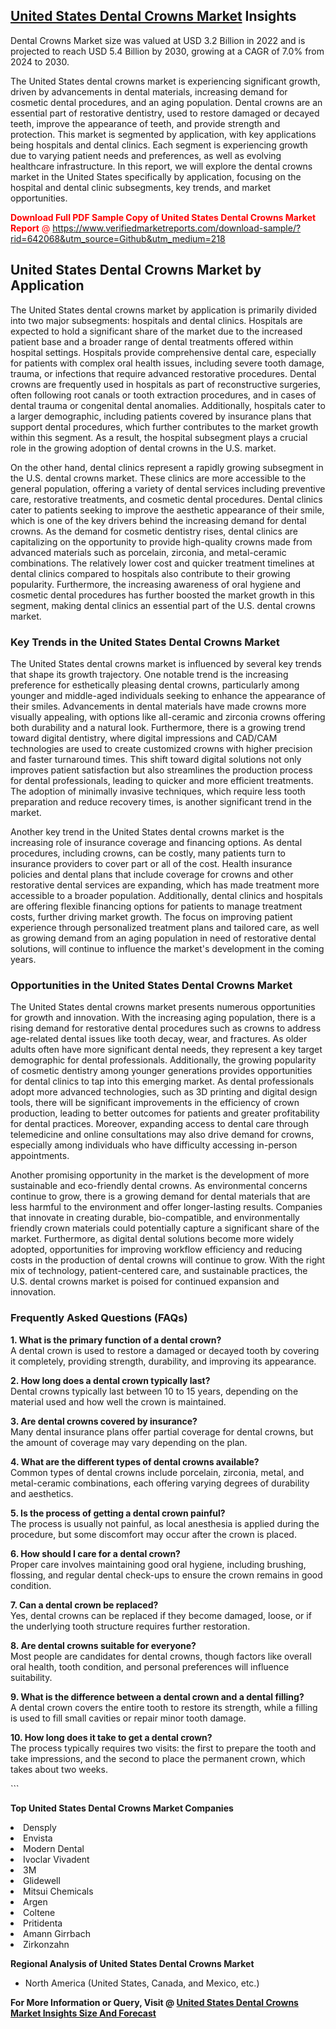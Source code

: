 <h2><a href="https://www.verifiedmarketreports.com/download-sample/?rid=642068&amp;utm_source=Github&amp;utm_medium=218" target="_blank">United States Dental Crowns Market</a> Insights</h2><p>Dental Crowns Market size was valued at USD 3.2 Billion in 2022 and is projected to reach USD 5.4 Billion by 2030, growing at a CAGR of 7.0% from 2024 to 2030.</p><p> <p>The United States dental crowns market is experiencing significant growth, driven by advancements in dental materials, increasing demand for cosmetic dental procedures, and an aging population. Dental crowns are an essential part of restorative dentistry, used to restore damaged or decayed teeth, improve the appearance of teeth, and provide strength and protection. This market is segmented by application, with key applications being hospitals and dental clinics. Each segment is experiencing growth due to varying patient needs and preferences, as well as evolving healthcare infrastructure. In this report, we will explore the dental crowns market in the United States specifically by application, focusing on the hospital and dental clinic subsegments, key trends, and market opportunities. <p><span class=""><span style="color: #ff0000;"><strong>Download Full PDF Sample Copy of United States Dental Crowns Market Report</strong> @ </span><a href="https://www.verifiedmarketreports.com/download-sample/?rid=642068&amp;utm_source=Github&amp;utm_medium=218" target="_blank">https://www.verifiedmarketreports.com/download-sample/?rid=642068&amp;utm_source=Github&amp;utm_medium=218</a></span></p></p> <h2>United States Dental Crowns Market by Application</h2> <p>The United States dental crowns market by application is primarily divided into two major subsegments: hospitals and dental clinics. Hospitals are expected to hold a significant share of the market due to the increased patient base and a broader range of dental treatments offered within hospital settings. Hospitals provide comprehensive dental care, especially for patients with complex oral health issues, including severe tooth damage, trauma, or infections that require advanced restorative procedures. Dental crowns are frequently used in hospitals as part of reconstructive surgeries, often following root canals or tooth extraction procedures, and in cases of dental trauma or congenital dental anomalies. Additionally, hospitals cater to a larger demographic, including patients covered by insurance plans that support dental procedures, which further contributes to the market growth within this segment. As a result, the hospital subsegment plays a crucial role in the growing adoption of dental crowns in the U.S. market.</p> <p>On the other hand, dental clinics represent a rapidly growing subsegment in the U.S. dental crowns market. These clinics are more accessible to the general population, offering a variety of dental services including preventive care, restorative treatments, and cosmetic dental procedures. Dental clinics cater to patients seeking to improve the aesthetic appearance of their smile, which is one of the key drivers behind the increasing demand for dental crowns. As the demand for cosmetic dentistry rises, dental clinics are capitalizing on the opportunity to provide high-quality crowns made from advanced materials such as porcelain, zirconia, and metal-ceramic combinations. The relatively lower cost and quicker treatment timelines at dental clinics compared to hospitals also contribute to their growing popularity. Furthermore, the increasing awareness of oral hygiene and cosmetic dental procedures has further boosted the market growth in this segment, making dental clinics an essential part of the U.S. dental crowns market.</p> <h3>Key Trends in the United States Dental Crowns Market</h3> <p>The United States dental crowns market is influenced by several key trends that shape its growth trajectory. One notable trend is the increasing preference for esthetically pleasing dental crowns, particularly among younger and middle-aged individuals seeking to enhance the appearance of their smiles. Advancements in dental materials have made crowns more visually appealing, with options like all-ceramic and zirconia crowns offering both durability and a natural look. Furthermore, there is a growing trend toward digital dentistry, where digital impressions and CAD/CAM technologies are used to create customized crowns with higher precision and faster turnaround times. This shift toward digital solutions not only improves patient satisfaction but also streamlines the production process for dental professionals, leading to quicker and more efficient treatments. The adoption of minimally invasive techniques, which require less tooth preparation and reduce recovery times, is another significant trend in the market.</p> <p>Another key trend in the United States dental crowns market is the increasing role of insurance coverage and financing options. As dental procedures, including crowns, can be costly, many patients turn to insurance providers to cover part or all of the cost. Health insurance policies and dental plans that include coverage for crowns and other restorative dental services are expanding, which has made treatment more accessible to a broader population. Additionally, dental clinics and hospitals are offering flexible financing options for patients to manage treatment costs, further driving market growth. The focus on improving patient experience through personalized treatment plans and tailored care, as well as growing demand from an aging population in need of restorative dental solutions, will continue to influence the market's development in the coming years.</p> <h3>Opportunities in the United States Dental Crowns Market</h3> <p>The United States dental crowns market presents numerous opportunities for growth and innovation. With the increasing aging population, there is a rising demand for restorative dental procedures such as crowns to address age-related dental issues like tooth decay, wear, and fractures. As older adults often have more significant dental needs, they represent a key target demographic for dental professionals. Additionally, the growing popularity of cosmetic dentistry among younger generations provides opportunities for dental clinics to tap into this emerging market. As dental professionals adopt more advanced technologies, such as 3D printing and digital design tools, there will be significant improvements in the efficiency of crown production, leading to better outcomes for patients and greater profitability for dental practices. Moreover, expanding access to dental care through telemedicine and online consultations may also drive demand for crowns, especially among individuals who have difficulty accessing in-person appointments.</p> <p>Another promising opportunity in the market is the development of more sustainable and eco-friendly dental crowns. As environmental concerns continue to grow, there is a growing demand for dental materials that are less harmful to the environment and offer longer-lasting results. Companies that innovate in creating durable, bio-compatible, and environmentally friendly crown materials could potentially capture a significant share of the market. Furthermore, as digital dental solutions become more widely adopted, opportunities for improving workflow efficiency and reducing costs in the production of dental crowns will continue to grow. With the right mix of technology, patient-centered care, and sustainable practices, the U.S. dental crowns market is poised for continued expansion and innovation.</p> <h3>Frequently Asked Questions (FAQs)</h3> <p><strong>1. What is the primary function of a dental crown?</strong><br> A dental crown is used to restore a damaged or decayed tooth by covering it completely, providing strength, durability, and improving its appearance.</p> <p><strong>2. How long does a dental crown typically last?</strong><br> Dental crowns typically last between 10 to 15 years, depending on the material used and how well the crown is maintained.</p> <p><strong>3. Are dental crowns covered by insurance?</strong><br> Many dental insurance plans offer partial coverage for dental crowns, but the amount of coverage may vary depending on the plan.</p> <p><strong>4. What are the different types of dental crowns available?</strong><br> Common types of dental crowns include porcelain, zirconia, metal, and metal-ceramic combinations, each offering varying degrees of durability and aesthetics.</p> <p><strong>5. Is the process of getting a dental crown painful?</strong><br> The process is usually not painful, as local anesthesia is applied during the procedure, but some discomfort may occur after the crown is placed.</p> <p><strong>6. How should I care for a dental crown?</strong><br> Proper care involves maintaining good oral hygiene, including brushing, flossing, and regular dental check-ups to ensure the crown remains in good condition.</p> <p><strong>7. Can a dental crown be replaced?</strong><br> Yes, dental crowns can be replaced if they become damaged, loose, or if the underlying tooth structure requires further restoration.</p> <p><strong>8. Are dental crowns suitable for everyone?</strong><br> Most people are candidates for dental crowns, though factors like overall oral health, tooth condition, and personal preferences will influence suitability.</p> <p><strong>9. What is the difference between a dental crown and a dental filling?</strong><br> A dental crown covers the entire tooth to restore its strength, while a filling is used to fill small cavities or repair minor tooth damage.</p> <p><strong>10. How long does it take to get a dental crown?</strong><br> The process typically requires two visits: the first to prepare the tooth and take impressions, and the second to place the permanent crown, which takes about two weeks.</p> ```</p><p><strong>Top United States Dental Crowns Market Companies</strong></p><div data-test-id=""><p><li>Densply</li><li> Envista</li><li> Modern Dental</li><li> Ivoclar Vivadent</li><li> 3M</li><li> Glidewell</li><li> Mitsui Chemicals</li><li> Argen</li><li> Coltene</li><li> Pritidenta</li><li> Amann Girrbach</li><li> Zirkonzahn</li></p><div><strong>Regional Analysis of&nbsp;United States Dental Crowns Market</strong></div><ul><li dir="ltr"><p dir="ltr">North America&nbsp;(United States, Canada, and Mexico, etc.)</p></li></ul><p><strong>For More Information or Query, Visit @&nbsp;</strong><strong><a href="https://www.verifiedmarketreports.com/product/dental-crowns-market/?utm_source=Github&amp;utm_medium=218" target="_blank">United States Dental Crowns Market Insights Size And Forecast</a></strong></p></div>
